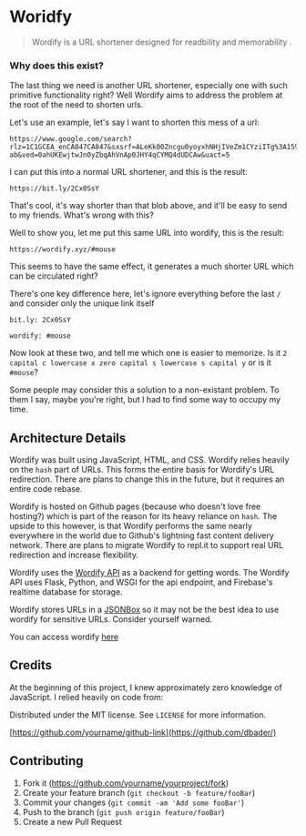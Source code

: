 # Woridfy
> Wordify is a URL shortener designed for readbility and memorability .

### Why does this exist?
The last thing we need is another URL shortener, especially one with such primitive functionality right? Well Wordify aims to address the problem at the root of the need to shorten urls. 

Let's use an example, let's say I want to shorten this mess of a url:

```
https://www.google.com/search?rlz=1C1GCEA_enCA847CA847&sxsrf=ALeKk00Zncgu0yoyxhNHjIVeZm1CYziITg%3A1592868590748&ei=7j7xXu2RLeeE9PwPjtWkmAg&q=what+is+the+weather+in+toronto&oq=what+is+the+weather+in+toronto&gs_lcp=CgZwc3ktYWIQAzIHCAAQRhCAAjICCAAyAggAMgIIADICCAAyAggAMgIIADICCAAyAggAMgIIADoECAAQRzoECCMQJzoHCAAQsQMQQzoECAAQQzoFCAAQsQM6BQgAEJECOgUIABCDAToKCAAQsQMQRhCAAlDeywRY_vIEYM7zBGgDcAN4AIABgQKIAbkskgEGMC4yOS4zmAEAoAEBqgEHZ3dzLXdpeg&sclient=psy-ab&ved=0ahUKEwjtwJn0yZbqAhVnAp0JHY4qCYMQ4dUDCAw&uact=5
```

I can put this into a normal URL shortener, and this is the result:

```
https://bit.ly/2Cx0SsY
```

That's cool, it's way shorter than that blob above, and it'll be easy to send to my friends. What's wrong with this?

Well to show you, let me put this same URL into wordify, this is the result:

```
https://wordify.xyz/#mouse
```

This seems to have the same effect, it generates a much shorter URL which can be circulated right?

There's one key difference here, let's ignore everything before the last `/` and consider only the unique link itself

```
bit.ly: 2Cx0SsY

wordify: #mouse
```

Now look at these two, and tell me which one is easier to memorize. Is it `2 capital c lowercase x zero capital s lowercase s capital y` or is it `#mouse`?

Some people may consider this a solution to a non-existant problem. To them I say, maybe you're right, but I had to find some way to occupy my time.


## Architecture Details

Wordify was built using JavaScript, HTML, and CSS. Wordify relies heavily on the `hash` part of URLs. This forms the entire basis for Wordify's URL redirection. There are plans to change this in the future, but it requires an entire code rebase.

Wordify is hosted on Github pages (because who doesn't love free hosting?) which is part of the reason for its heavy reliance on `hash`. The upside to this however, is that Wordify performs the same nearly everywhere in the world due to Github's lightning fast content delivery network. There are plans to migrate Wordify to repl.it to support real URL redirection and increase flexibility.

Wordify uses the [Wordify API](https://api.wordify.xyz/) as a backend for getting words. The Wordify API uses Flask, Python, and WSGI for the api endpoint, and Firebase's realtime database for storage. 

Wordify stores URLs in a [JSONBox](https://jsonbox.io/) so it may not be the best idea to use wordify for sensitive URLs. Consider yourself warned.

You can access wordify [here](https://wordify.com)

## Credits

At the beginning of this project, I knew approximately zero knowledge of JavaScript. I relied heavily on code from:



Distributed under the MIT license. See ``LICENSE`` for more information.

[https://github.com/yourname/github-link](https://github.com/dbader/)

## Contributing

1. Fork it (<https://github.com/yourname/yourproject/fork>)
2. Create your feature branch (`git checkout -b feature/fooBar`)
3. Commit your changes (`git commit -am 'Add some fooBar'`)
4. Push to the branch (`git push origin feature/fooBar`)
5. Create a new Pull Request

<!-- Markdown link & img dfn's -->
[npm-image]: https://img.shields.io/npm/v/datadog-metrics.svg?style=flat-square
[npm-url]: https://npmjs.org/package/datadog-metrics
[npm-downloads]: https://img.shields.io/npm/dm/datadog-metrics.svg?style=flat-square
[travis-image]: https://img.shields.io/travis/dbader/node-datadog-metrics/master.svg?style=flat-square
[travis-url]: https://travis-ci.org/dbader/node-datadog-metrics
[wiki]: https://github.com/yourname/yourproject/wiki
